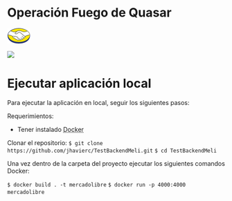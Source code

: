 # Operación Fuego de Quasar

![](https://raw.githubusercontent.com/jhavierc/TestBackendMeli/master/Logo_ML.png?token=AB3AZQUAMMXOAI6S5YI66VLABYALK)

![](https://img.shields.io/github/stars/pandao/editor.md.svg) 

Ejecutar aplicación local
=============
Para ejecutar la aplicación en local, seguir los siguientes pasos:

Requerimientos:

* Tener instalado <abbr title="Docker">Docker</abbr>

Clonar el repositorio:
`$ git clone https://github.com/jhavierc/TestBackendMeli.git`
`$ cd TestBackendMeli`

Una vez dentro de la carpeta del proyecto ejecutar los siguientes comandos Docker:

`$ docker build . -t mercadolibre`
`$ docker run -p 4000:4000 mercadolibre`
 
